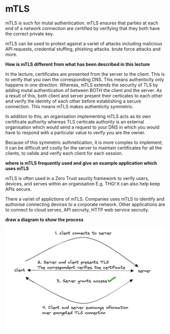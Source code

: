 # mTLS

mTLS is such for mutal authentication. mTLS ensures that parties at each end of a network connection are certified by verifying that they both have the correct private key.

mTLS can be used to protext against a variet of attacks including malicious API requests, credential stuffing, phishing attacks. brute force attacks and more.

**How is mTLS different from what has been described in this lecture**

In the lecture, certificates are presented from the server to the client. This is to verify that you own the corresponding DNS. This means authenticity only happens in one direction. Whereas, mTLS extends the security of TLS by adding mutal authentication of between BOTH the client and the server. As a result of this, both client and server present their certicates to each other and verify the identity of each other before establishing a secure connection. This means mTLS makes authenticity symmetric.

In addition to this, an organisation implementing mTLS acts as its own certificate authority whereas TLS certicate authority is an external organisation which would send a request to your DNS in which you would have to respond with a particular value to verify you are the owner.

Because of this symmetric authnetication, it is more complex to implement; it can be difficult anf costly for the server to maintain certificates for all the clients, to valide and verify each client for each session.

**where is mTLS frequently used and give an example application which uses mTLS**

mTLS is often used in a Zero Trust seurity framework to verify users, devices, and serves within an organisation E.g. THG! It can also help keep APIs secure.

There a variet of applictions of mTLS.
Companies uses mTLS to identify and authorise connecting devices to a corporate network.
Other applications are to connect to cloud serves, API secruity, HTTP web service secruity.

**draw a diagram to show the process**

![process](diagram.png)
